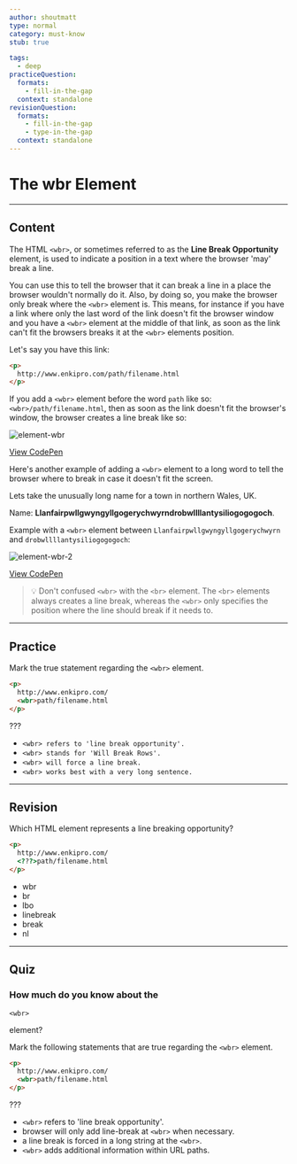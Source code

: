 ```yaml
---
author: shoutmatt
type: normal
category: must-know
stub: true

tags:
  - deep
practiceQuestion:
  formats:
    - fill-in-the-gap
  context: standalone
revisionQuestion:
  formats:
    - fill-in-the-gap
    - type-in-the-gap
  context: standalone
---
```


# The wbr Element


---

## Content

The HTML `<wbr>`, or sometimes referred to as the **Line Break Opportunity** element, is used to indicate a position in a text where the browser 'may' break a line.

You can use this to tell the browser that it can break a line in a place the browser wouldn't normally do it. Also, by doing so, you make the browser only break where the `<wbr>` element is. This means, for instance if you have a link where only the last word of the link doesn't fit the browser window and you have a `<wbr>` element at the middle of that link, as soon as the link can't fit the browsers breaks it at the `<wbr>` elements position.

Let's say you have this link:

```html
<p>
  http://www.enkipro.com/path/filename.html
</p>
```

If you add a `<wbr>` element before the word `path` like so: `<wbr>/path/filename.html`, then as soon as the link doesn't fit the browser's window, the browser creates a line break like so:

![element-wbr](https://img.enkipro.com/5e0abaf7481bbb0598849b05f1761414.png)

[View CodePen](https://codepen.io/enkidevs/pen/rrjxao)

Here's another example of adding a `<wbr>` element to a long word to tell the browser where to break in case it doesn't fit the screen.

Lets take the unusually long name for a town in northern Wales, UK.

Name: **Llanfairpwllgwyngyllgogerychwyrndrobwllllantysiliogogogoch**.

Example with a `<wbr>` element between `Llanfairpwllgwyngyllgogerychwyrn` and `drobwllllantysiliogogogoch`:

![element-wbr-2](https://img.enkipro.com/585172af209d801b72c3973db1899a1f.png)

[View CodePen](https://codepen.io/enkidevs/pen/wxgMKr)

> 💡 Don't confused `<wbr>` with the `<br>` element. The `<br>` elements always creates a line break, whereas the `<wbr>` only specifies the position where the line should break if it needs to.


---

## Practice

Mark the true statement regarding the `<wbr>` element.

```html
<p>
  http://www.enkipro.com/
  <wbr>path/filename.html
</p>
```

???

- `<wbr> refers to 'line break opportunity'.`
- `<wbr> stands for 'Will Break Rows'.`
- `<wbr> will force a line break.`
- `<wbr> works best with a very long sentence.`


---

## Revision

Which HTML element represents a line breaking opportunity?

```html
<p>
  http://www.enkipro.com/
  <???>path/filename.html
</p>
```

- wbr
- br
- lbo
- linebreak
- break
- nl


---

## Quiz

### How much do you know about the


`<wbr>`

 element?

Mark the following statements that are true regarding the `<wbr>` element.

```html
<p>
  http://www.enkipro.com/
  <wbr>path/filename.html
</p>
```

???

- `<wbr>` refers to 'line break opportunity'.
- browser will only add line-break at `<wbr>` when necessary.
- a line break is forced in a long string at the `<wbr>`.
- `<wbr>` adds additional information within URL paths.
